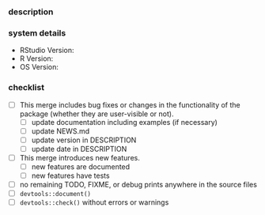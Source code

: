 <!--
Please fill out this template fully! Remember that the master branch must 
always be stable. So take great care in documenting and testing your changes. 

For info on how this package uses versioning see https://r-pkgs.org/description.html#version
-->

### description
<!--
Describe or list the changes here.
Comment on any notes that come up during devtools::check().
-->

### system details
* RStudio Version:
* R Version:
* OS Version:

### checklist
<!-- Please check `[x]` the applicable boxes. -->
* [ ] This merge includes bug fixes or changes in the functionality of the package (whether they are user-visible or not).
    * [ ]  update documentation including examples (if necessary)
    * [ ]  update NEWS.md
    * [ ]  update version in DESCRIPTION
    * [ ]  update date in DESCRIPTION
* [ ]  This merge introduces new features.
    * [ ]  new features are documented
    * [ ]  new features have tests
* [ ]  no remaining TODO, FIXME, or debug prints anywhere in the source files
* [ ]  `devtools::document()`
* [ ]  `devtools::check()` without errors or warnings

<!--
If this merge introduces a new version (major, minor or patch) to the 
master branch do these steps after the branch has been successfully merged:
- git tag
- build binary and source package
- gitlab release including the builds
-->

